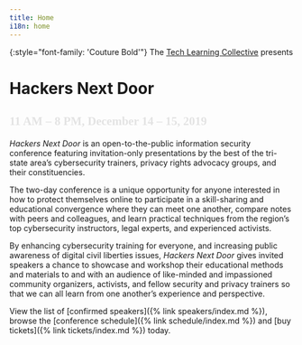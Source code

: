 ```yaml
---
title: Home
i18n: home
---
```


{:style="font-family: 'Couture Bold'"}
The [Tech Learning Collective](https://techlearningcollective.com/) presents

<h1>
    <span>Hackers</span>
    Next Door
</h1>

<h2 style="font-family: 'Couture Bold'; mix-blend-mode: difference; padding-top: 0;">11 AM &ndash; 8 PM, December 14 &ndash; 15, 2019</h2>

*Hackers Next Door* is an open-to-the-public information security conference featuring invitation-only presentations by the best of the tri-state area&rsquo;s cybersecurity trainers, privacy rights advocacy groups, and their constituencies.

The two-day conference is a unique opportunity for anyone interested in how to protect themselves online to participate in a skill-sharing and educational convergence where they can meet one another, compare notes with peers and colleagues, and learn practical techniques from the region&rsquo;s top cybersecurity instructors, legal experts, and experienced activists.

By enhancing cybersecurity training for everyone, and increasing public awareness of digital civil liberties issues, *Hackers Next Door* gives invited speakers a chance to showcase and workshop their educational methods and materials to and with an audience of like-minded and impassioned community organizers, activists, and fellow security and privacy trainers so that we can all learn from one another&rsquo;s experience and perspective.

View the list of [confirmed speakers]({% link speakers/index.md %}), browse the [conference schedule]({% link schedule/index.md %}) and [buy tickets]({% link tickets/index.md %}) today.
